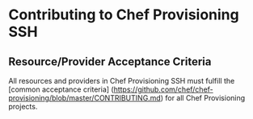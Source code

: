 # Contributing to Chef Provisioning SSH

## Resource/Provider Acceptance Criteria

All resources and providers in Chef Provisioning SSH must fulfill the [common acceptance criteria]
(https://github.com/chef/chef-provisioning/blob/master/CONTRIBUTING.md) for
all Chef Provisioning projects.
